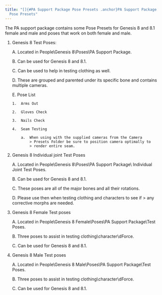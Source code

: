 ```yaml
---
title: "[]{#PA Support Package Pose Presets .anchor}PA Support Package
  Pose Presets"
---
```


The PA support package contains some Pose Presets for Genesis 8 and 8.1
female and male and poses that work on both female and male.

1.  Genesis 8 Test Poses:

    A.  Located in People\\Genesis 8\\Poses\\PA Support Package.

    B.  Can be used for Genesis 8 and 8.1.

    C.  Can be used to help in testing clothing as well.

    D.  These are grouped and parented under its specific bone and
        contains multiple cameras.

    E.  Pose List

        1.  Arms Out

        2.  Gloves Check

        3.  Nails Check

        4.  Seam Testing

            a.  When using with the supplied cameras from the Camera
                > Presets Folder be sure to position camera optimally to
                > render entire seam.

2.  Genesis 8 Individual joint Test Poses

    A.  Located in People\\Genesis 8\\Poses\\PA Support Package\\
        Individual Joint Test Poses.

    B.  Can be used for Genesis 8 and 8.1.

    C.  These poses are all of the major bones and all their rotations.

    D.  Please use then when testing clothing and characters to see if
        > any corrective morphs are needed.

3.  Genesis 8 Female Test poses

    A.  Located in People\\Genesis 8 Female\\Poses\\PA Support
        Package\\Test Poses.

    B.  Three poses to assist in testing clothing\\character\\dForce.

    C.  Can be used for Genesis 8 and 8.1.

4.  Genesis 8 Male Test poses

    A.  Located in People\\Genesis 8 Male\\Poses\\PA Support
        Package\\Test Poses.

    B.  Three poses to assist in testing clothing\\character\\dForce.

    C.  Can be used for Genesis 8 and 8.1.
